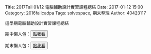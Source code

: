 Title: 2017Fall 01/12 電腦輔助設計實習課程總結
Date: 2017-01-12 15:00
Category: 2016fallcadpa
Tags: solvespace, 期末整理
Author: 40423117

這學期電腦輔助設計實習課程總結

<!-- PELICAN_END_SUMMARY -->


期中懶人包：<button type="button" class="btn btn-primary btn-xs">[點我看](https://40423117.github.io/2016fallcadp_hw/blog/LazyPackage2016.html) </button>

期末懶人包：<button type="button" class="btn btn-primary btn-xs">[點我看](https://40423117.github.io/2016fallcadp_hw/blog/lan-ren-bao-qi-zhong-hou-dao-qi-mo-qian-yao-zuo-de-shi.html) </button>

